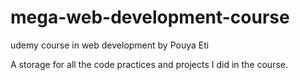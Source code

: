 # mega-web-development-course
udemy course in web development by Pouya Eti

A storage for all the code practices and projects I did in the course.
